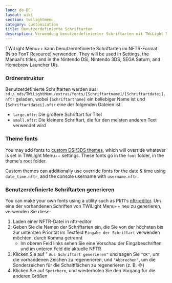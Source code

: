 ```yaml
---
lang: de-DE
layout: wiki
section: twilightmenu
category: customization
title: Benutzerdefinierte Schriftarten
description: Verwendung benutzerdefinierter Schriftarten mit TWiLight Menu++
---
```


TWiLight Menu++ kann benutzerdefinierte Schriftarten im NFTR-Format (Nitro FonT Resource) verwenden. They will be used in Settings, the Manual's titles, and in the Nintendo DSi, Nintendo 3DS, SEGA Saturn, and Homebrew Launcher UIs.

### Ordnerstruktur
Benutzerdefinierte Schriftarten werden aus `sd:/_nds/TWiLightMenu/extras/fonts/[Schriftartname]/[Schriftartdatei].nftr` geladen, wobei `[Schriftartname]` ein beliebiger Name ist und `[Schriftartdatei].nftr` eine der folgenden Dateien ist:
- `large.nftr`: Die größere Schriftart für Titel
- `small.nftr`: Die kleinere Schriftart, die für den meisten anderen Text verwendet wird

### Theme fonts
You may add fonts to [custom DSi/3DS themes](custom-dsi-3ds-themes), which will override whatever is set in TWiLight Menu++ settings. These fonts go in the `font` folder, in the theme's root folder.

Custom themes can additionally use override fonts for the date & time using `date_time.nftr`, and the console username with `username.nftr`.

### Benutzerdefinierte Schriftarten generieren
You can make your own fonts using a utility such as Pk11's [nftr-editor](https://web.archive.org/web/20240618221756/https://pk11.us/nftr-editor/). Um eine der vorhandenen Schriften von TWiLight Menu++ neu zu generieren, verwenden Sie diese:
1. Laden einer NFTR-Datei in nftr-editor
1. Geben Sie die Namen der Schriftarten ein, die Sie von der höchsten bis zur untersten Priorität im Textfeld `Eingabe der Schriftart` verwenden möchten, durch Komma getrennt
    - Im oberen Feld links sehen Sie eine Vorschau der Eingabeschriften und im unteren Feld die aktuelle NFTR
1. Klicken Sie auf " `Aus Schriftart generieren"` und sagen Sie `"OK"`, um die vorhandenen Zeichen zu regenerieren, und `"Abbrechen"`, um die Sonderzeichen für die Schaltflächen zu regenerieren (z. B. &#xE000;)
1. Klicken Sie auf `Speichern`, und wiederholen Sie den Vorgang für die anderen Größen
